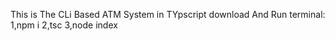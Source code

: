 This is The CLi Based ATM System in TYpscript 
download And Run 
terminal: 
1,npm i
2,tsc
3,node index

